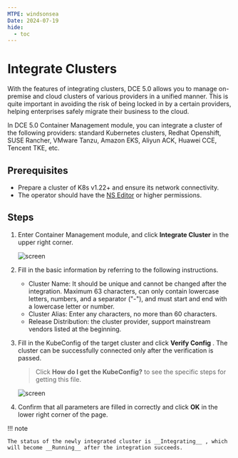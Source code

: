 ```yaml
---
MTPE: windsonsea
Date: 2024-07-19
hide:
  - toc
---
```


# Integrate Clusters

With the features of integrating clusters, DCE 5.0 allows you to manage on-premise and cloud clusters of various providers in a unified manner. This is quite important in avoiding the risk of being locked in by a certain providers, helping enterprises safely migrate their business to the cloud.

In DCE 5.0 Container Management module, you can integrate a cluster of the following providers: standard Kubernetes clusters, Redhat Openshift, SUSE Rancher, VMware Tanzu, Amazon EKS, Aliyun ACK, Huawei CCE, Tencent TKE, etc.

## Prerequisites

- Prepare a cluster of K8s v1.22+ and ensure its network connectivity.
- The operator should have the [NS Editor](../permissions/permission-brief.md) or higher permissions.

## Steps

1. Enter Container Management module, and click __Integrate Cluster__ in the upper right corner.

    ![screen](https://docs.daocloud.io/daocloud-docs-images/docs/en/docs/kpanda/images/cluster-integrate01.png)

2. Fill in the basic information by referring to the following instructions.

    - Cluster Name: It should be unique and cannot be changed after the integration. Maximum 63 characters, can only contain lowercase letters, numbers, and a separator ("-"), and must start and end with a lowercase letter or number.
    - Cluster Alias: Enter any characters, no more than 60 characters.
    - Release Distribution: the cluster provider, support mainstream vendors listed at the beginning.

3. Fill in the KubeConfig of the target cluster and click __Verify Config__ . The cluster can be successfully connected only after the verification is passed.

    > Click __How do I get the KubeConfig?__ to see the specific steps for getting this file.

    ![screen](https://docs.daocloud.io/daocloud-docs-images/docs/en/docs/kpanda/images/cluster-integrate03.png)

4. Confirm that all parameters are filled in correctly and click __OK__ in the lower right corner of the page.

!!! note

    The status of the newly integrated cluster is __Integrating__ , which will become __Running__ after the integration succeeds.
